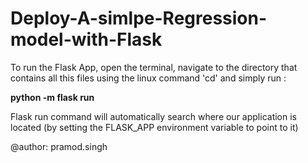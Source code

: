 # Deploy-A-simlpe-Regression-model-with-Flask


To run the Flask App, open the terminal, navigate to the directory that contains all this files using the linux command 'cd' and simply run :

**python -m flask run**

Flask run command will automatically search where our application is located (by setting the FLASK_APP environment variable to point to it)



@author: pramod.singh
